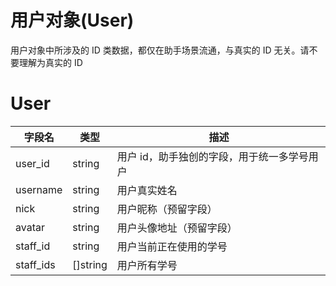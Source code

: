 # 用户对象(User)
用户对象中所涉及的 ID 类数据，都仅在助手场景流通，与真实的 ID 无关。请不要理解为真实的 ID

# User
| 字段名       | 	类型      | 	描述                     |
|-----------|----------|-------------------------|
| user_id   | 	string  | 用户 id，助手独创的字段，用于统一多学号用户 |
| username  | 	string  | 用户真实姓名                  |
| nick      | string   | 用户昵称（预留字段）              |
| avatar    | 	string  | 用户头像地址（预留字段）            |
| staff_id  | string   | 用户当前正在使用的学号             |
| staff_ids | []string | 用户所有学号                  |
